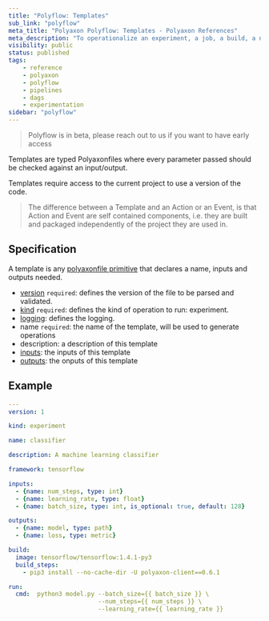 ```yaml
---
title: "Polyflow: Templates"
sub_link: "polyflow"
meta_title: "Polyaxon Polyflow: Templates - Polyaxon References"
meta_description: "To operationalize an experiment, a job, a build, a notebook, or a tensorboard, you can take advantage of templates."
visibility: public
status: published
tags:
    - reference
    - polyaxon
    - polyflow
    - pipelines
    - dags
    - experimentation
sidebar: "polyflow"
---
```


> Polyflow is in beta, please reach out to us if you want to have early access

Templates are typed Polyaxonfiles where every parameter passed should be checked against an input/output.

Templates require access to the current project to use a version of the code.

> The difference between a Template and an Action or an Event, is that Action and Event are self contained components, 
i.e. they are built and packaged independently of the project they are used in.

## Specification

A template is any [polyaxonfile primitive](/references/polyaxonfile-yaml-specification/) that declares a name, inputs and outputs needed.

 * [version](/references/polyaxonfile-yaml-specification/version/) `required`: defines the version of the file to be parsed and validated.
 * [kind](/references/polyaxonfile-yaml-specification/kind/) `required`: defines the kind of operation to run: experiment.
 * [logging](/references/polyaxonfile-yaml-specification/logging/): defines the logging.
 * name `required`: the name of the template, will be used to generate operations
 * description: a description of this template
 * [inputs](/references/polyaxonfile-yaml-specification/inputs_outputs/): the inputs of this template
 * [outputs](/references/polyaxonfile-yaml-specification/inputs_outputs/): the onputs of this template
 
 
## Example

```yaml
---
version: 1

kind: experiment

name: classifier

description: A machine learning classifier 

framework: tensorflow

inputs:
  - {name: num_steps, type: int}
  - {name: learning_rate, type: float}
  - {name: batch_size, type: int, is_optional: true, default: 128}

outputs:
  - {name: model, type: path}
  - {name: loss, type: metric}

build:
  image: tensorflow/tensorflow:1.4.1-py3
  build_steps:
    - pip3 install --no-cache-dir -U polyaxon-client==0.6.1

run:
  cmd:  python3 model.py --batch_size={{ batch_size }} \
                         --num_steps={{ num_steps }} \
                         --learning_rate={{ learning_rate }}

```
